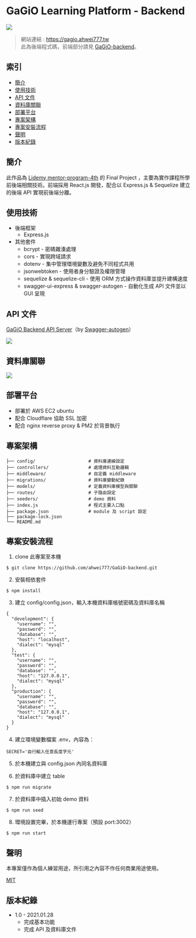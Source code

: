 # GaGiO Learning Platform - Backend

![](https://github.com/ahwei777/for-GaGiO-README/blob/main/wholePage.png?raw=true)

> 網站連結 : https://gagio.ahwei777.tw  
> 此為後端程式碼，前端部分請見 [GaGiO-backend](https://github.com/ahwei777/GaGiO-frontend)。

## 索引
- [簡介](#簡介)
- [使用技術](#使用技術)
- [API 文件](#API-文件)
- [資料庫關聯](#資料庫關聯)
- [部署平台](#部署平台)
- [專案架構](#專案架構)
- [專案安裝流程](#專案安裝流程)
- [聲明](#聲明)
- [版本紀錄](#版本紀錄)

## 簡介

此作品為 [Lidemy mentor-program-4th](https://github.com/Lidemy/mentor-program-4th) 的 Final Project ，主要為實作課程所學前後端相關技術。前端採用 React.js 開發，配合以 Express.js & Sequelize 建立的後端 API 實現前後端分離。 

## 使用技術
- 後端框架
    - Express.js
- 其他套件
    - bcrypt - 密碼雜湊處理
    - cors - 實現跨域請求
    - dotenv - 集中管理環境變數及避免不同程式共用
    - jsonwebtoken - 使用者身分驗證及權限管理
    - sequelize & sequelize-cli - 使用 ORM 方式操作資料庫並提升建構速度
    - swagger-ui-express & swagger-autogen - 自動化生成 API 文件並以 GUI 呈現

## API 文件
[GaGiO Backend API Server](https://gagio-backend.ahwei777.tw/api-doc/)（by [Swagger-autogen](https://www.npmjs.com/package/swagger-autogen)）

![](https://github.com/ahwei777/for-GaGiO-README/blob/main/Swagger%20UI.png?raw=true)

## 資料庫關聯

![](https://raw.githubusercontent.com/ahwei777/for-GaGiO-README/main/database.png)

## 部署平台

- 部署於 AWS EC2 ubuntu
- 配合 Cloudflare 協助 SSL 加密
- 配合 nginx reverse proxy & PM2 於背景執行

## 專案架構

```
├── config/                    # 資料庫連線設定
├── controllers/               # 處理資料互動邏輯
├── middleware/                # 自定義 middleware
├── migrations/                # 資料庫變動紀錄
├── models/                    # 定義資料庫模型與關聯
├── routes/                    # 子路由設定
├── seeders/                   # demo 資料
├── index.js                   # 程式主要入口點
├── package.json               # module 及 script 設定
├── package-lock.json
└── README.md
```

## 專案安裝流程

1. clone 此專案至本機
``` 
$ git clone https://github.com/ahwei777/GaGiO-backend.git
```

2. 安裝相依套件
```
$ npm install
```

3. 建立 config/config.json，輸入本機資料庫帳號密碼及資料庫名稱
```
{
  "development": {
    "username": "",
    "password": "",
    "database": "",
    "host": "localhost",
    "dialect": "mysql"
  },
  "test": {
    "username": "",
    "password": "",
    "database": "",
    "host": "127.0.0.1",
    "dialect": "mysql"
  },
  "production": {
    "username": "",
    "password": "",
    "database": "",
    "host": "127.0.0.1",
    "dialect": "mysql"
  }
}
```

4. 建立環境變數檔案 .env，內容為：
```
SECRET='自行輸入任意長度字元'
```

5. 於本機建立與 config.json 內同名資料庫

6. 於資料庫中建立 table
```
$ npm run migrate
```

7. 於資料庫中插入初始 demo 資料
```
$ npm run seed
```

8. 環境設置完畢，於本機運行專案（預設 port:3002）
```
$ npm run start
```

## 聲明
本專案僅作為個人練習用途，所引用之內容不作任何商業用途使用。

[MIT](https://choosealicense.com/licenses/mit/)

## 版本紀錄

- 1.0 - 2021.01.28
	- 完成基本功能
  - 完成 API 及資料庫文件